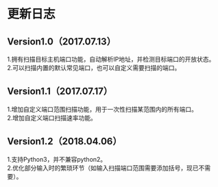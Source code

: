 # 更新日志
## Version1.0（2017.07.13）
1.拥有扫描目标主机端口功能，自动解析IP地址，并检测目标端口的开放状态。  
2.可以扫描内置的默认常见端口，也可以自定义需要扫描的端口。  

## Version1.1（2017.07.17）
1.增加自定义端口范围扫描功能，用于一次性扫描某范围内的所有端口。  
2.增加自定义端口扫描速率功能。

## Version1.2（2018.04.06）
1.支持Python3，并不兼容python2。  
2.优化部分输入时的繁琐环节（如输入扫描端口范围需要添加括号，现已不需要）。
